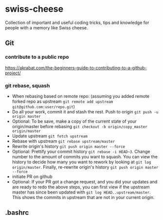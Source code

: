 # swiss-cheese
Collection of important and useful coding tricks, tips and knowledge for people with a memory like Swiss cheese.

## Git 
### contribute to a public repo
https://akrabat.com/the-beginners-guide-to-contributing-to-a-github-project/

### git rebase, squash

* When rebasing based on remote repo: (assuming you added remote forked repo as upstream `git remote add upstream git@github.com:user/repo.git`)
* Do all your work, commit it and stash the rest. Push to origin `git push -u origin master`
* Optional: To be save, make a copy of the current state of your origin/master before rebasing `git checkout -b origin/copy_master origin/master`
* Update upstream `git fetch upstream`
* Rebase with upstream `git rebase upstream/master`
* Rewrite origin's history `git push origin master --force` 
* Optional: Prettify your commit history `git rebase -i HEAD~3`. Change number to the amount of commits you want to squash. You can view the history to decide how many you want to rework by looking at `git log origin/master`. Finally, re-rewrite origin's history `git push origin master --force`
* initiate PR on github
* Optional: If your PR got a change request, and you did your updates and are ready to redo the above steps, you can first view if the upstream master has since been updated with `git log HEAD..upstream/master`. This shows the commits in upstream that are not in your current origin.

## .bashrc

